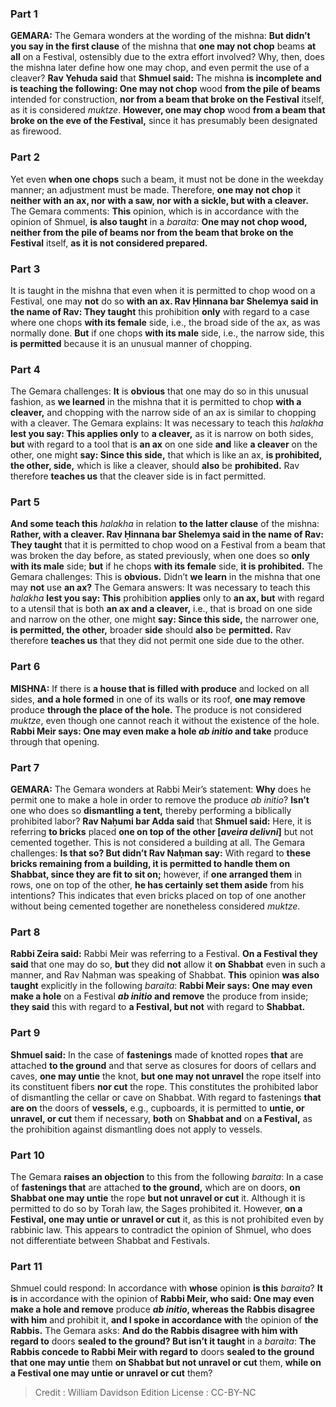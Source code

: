 
### Part 1
<strong>GEMARA:</strong> The Gemara wonders at the wording of the mishna: <b>But didn’t you say in the first clause</b> of the mishna that <b>one may not chop</b> beams <b>at all</b> on a Festival, ostensibly due to the extra effort involved? Why, then, does the mishna later define how one may chop, and even permit the use of a cleaver? <b>Rav Yehuda said</b> that <b>Shmuel said:</b> The mishna <b>is incomplete and is teaching the following: One may not chop</b> wood <b>from the pile of beams</b> intended for construction, <b>nor from a beam that broke on the Festival</b> itself, as it is considered <i>muktze</i>. <b>However, one may chop</b> wood <b>from a beam that broke on the eve of the Festival,</b> since it has presumably been designated as firewood.

### Part 2
Yet even <b>when one chops</b> such a beam, it must not be done in the weekday manner; an adjustment must be made. Therefore, <b>one may not chop</b> it <b>neither with an ax, nor with a saw, nor with a sickle, but with a cleaver.</b> The Gemara comments: <b>This</b> opinion, which is in accordance with the opinion of Shmuel, <b>is also taught</b> in a <i>baraita</i>: <b>One may not chop wood, neither from the pile of beams nor from the beam that broke on the Festival</b> itself, <b>as it is not considered prepared.</b>

### Part 3
It is taught in the mishna that even when it is permitted to chop wood on a Festival, one may <b>not</b> do so <b>with an ax. Rav Ḥinnana bar Shelemya said in the name of Rav: They taught</b> this prohibition <b>only</b> with regard to a case where one chops <b>with its female</b> side, i.e., the broad side of the ax, as was normally done. <b>But</b> if one chops <b>with its male</b> side, i.e., the narrow side, this <b>is permitted</b> because it is an unusual manner of chopping.

### Part 4
The Gemara challenges: <b>It</b> is <b>obvious</b> that one may do so in this unusual fashion, as <b>we learned</b> in the mishna that it is permitted to chop <b>with a cleaver,</b> and chopping with the narrow side of an ax is similar to chopping with a cleaver. The Gemara explains: It was necessary to teach this <i>halakha</i> <b>lest you say: This applies only</b> to <b>a cleaver,</b> as it is narrow on both sides, <b>but</b> with regard to a tool that is <b>an ax</b> on one side <b>and</b> like <b>a cleaver</b> on the other, one might <b>say: Since this side,</b> that which is like an ax, <b>is prohibited, the other, side,</b> which is like a cleaver, should <b>also</b> be <b>prohibited.</b> Rav therefore <b>teaches us</b> that the cleaver side is in fact permitted.

### Part 5
<b>And some teach this</b> <i>halakha</i> in relation <b>to the latter clause</b> of the mishna: <b>Rather, with a cleaver. Rav Ḥinnana bar Shelemya said in the name of Rav: They taught</b> that it is permitted to chop wood on a Festival from a beam that was broken the day before, as stated previously, when one does so <b>only with its male</b> side; <b>but</b> if he chops <b>with its female</b> side, <b>it is prohibited.</b> The Gemara challenges: This is <b>obvious.</b> Didn’t <b>we learn</b> in the mishna that one may <b>not</b> use <b>an ax?</b> The Gemara answers: It was necessary to teach this <i>halakha</i> <b>lest you say: This</b> prohibition <b>applies</b> only to <b>an ax, but</b> with regard to a utensil that is both <b>an ax and a cleaver,</b> i.e., that is broad on one side and narrow on the other, one might <b>say: Since this side,</b> the narrower one, <b>is permitted, the other,</b> broader <b>side</b> should <b>also</b> be <b>permitted.</b> Rav therefore <b>teaches us</b> that they did not permit one side due to the other.

### Part 6
<strong>MISHNA:</strong> If there is <b>a house that is filled with produce</b> and locked on all sides, <b>and a hole formed</b> in one of its walls or its roof, <b>one may remove</b> produce <b>through the place of the hole.</b> The produce is not considered <i>muktze</i>, even though one cannot reach it without the existence of the hole. <b>Rabbi Meir says: One may even make a hole <i>ab initio</i> and take</b> produce through that opening.

### Part 7
<strong>GEMARA:</strong> The Gemara wonders at Rabbi Meir’s statement: <b>Why</b> does he permit one to make a hole in order to remove the produce <i>ab initio</i>? <b>Isn’t</b> one who does so <b>dismantling a tent,</b> thereby performing a biblically prohibited labor? <b>Rav Naḥumi bar Adda said</b> that <b>Shmuel said:</b> Here, it is referring <b>to bricks</b> placed <b>one on top of the other [<i>aveira delivni</i>]</b> but not cemented together. This is not considered a building at all. The Gemara challenges: <b>Is that so? But didn’t Rav Naḥman say:</b> With regard to <b>these bricks remaining from a building, it is permitted to handle them on Shabbat, since they are fit to sit on;</b> however, if <b>one arranged them</b> in rows, one on top of the other, <b>he has certainly set them aside</b> from his intentions? This indicates that even bricks placed on top of one another without being cemented together are nonetheless considered <i>muktze</i>.

### Part 8
<b>Rabbi Zeira said:</b> Rabbi Meir was referring to a Festival. <b>On a Festival they said</b> that one may do so, <b>but</b> they did <b>not</b> allow it <b>on Shabbat</b> even in such a manner, and Rav Naḥman was speaking of Shabbat. <b>This</b> opinion <b>was also taught</b> explicitly in the following <i>baraita</i>: <b>Rabbi Meir says: One may even make a hole</b> on a Festival <b><i>ab initio</i> and remove</b> the produce from inside; <b>they said</b> this with regard to <b>a Festival, but not</b> with regard to <b>Shabbat.</b>

### Part 9
<b>Shmuel said:</b> In the case of <b>fastenings</b> made of knotted ropes <b>that</b> are attached <b>to the ground</b> and that serve as closures for doors of cellars and caves, <b>one may untie</b> the knot, <b>but one may not unravel</b> the rope itself into its constituent fibers <b>nor cut</b> the rope. This constitutes the prohibited labor of dismantling the cellar or cave on Shabbat. With regard to fastenings <b>that are on</b> the doors of <b>vessels,</b> e.g., cupboards, it is permitted to <b>untie, or unravel, or cut</b> them if necessary, <b>both</b> on <b>Shabbat and</b> on <b>a Festival,</b> as the prohibition against dismantling does not apply to vessels.

### Part 10
The Gemara <b>raises an objection</b> to this from the following <i>baraita</i>: In a case of <b>fastenings that</b> are attached <b>to the ground,</b> which are on doors, <b>on Shabbat one may untie</b> the rope <b>but not unravel or cut</b> it. Although it is permitted to do so by Torah law, the Sages prohibited it. However, <b>on a Festival, one may untie or unravel or cut</b> it, as this is not prohibited even by rabbinic law. This appears to contradict the opinion of Shmuel, who does not differentiate between Shabbat and Festivals.

### Part 11
Shmuel could respond: In accordance with <b>whose</b> opinion <b>is this</b> <i>baraita</i>? <b>It is</b> in accordance with the opinion of <b>Rabbi Meir, who said: One may even make a hole and remove</b> produce <b><i>ab initio</i>, whereas the Rabbis disagree with him</b> and prohibit it, <b>and I spoke in accordance with</b> the opinion of <b>the Rabbis.</b> The Gemara asks: <b>And do the Rabbis disagree with him with regard to</b> doors <b>sealed to the ground? But isn’t it taught</b> in a <i>baraita</i>: <b>The Rabbis concede to Rabbi Meir with regard to</b> doors <b>sealed to the ground that one may untie</b> them <b>on Shabbat but not unravel or cut</b> them, <b>while on a Festival one may untie or unravel or cut</b> them?

>Credit : William Davidson Edition
>License : CC-BY-NC
